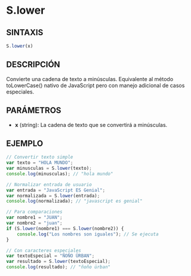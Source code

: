 # S.lower

## SINTAXIS
```javascript
S.lower(x)
```

## DESCRIPCIÓN
Convierte una cadena de texto a minúsculas. Equivalente al método toLowerCase() nativo de JavaScript pero con manejo adicional de casos especiales.

## PARÁMETROS
- **x** (string): La cadena de texto que se convertirá a minúsculas.

## EJEMPLO
```javascript
// Convertir texto simple
var texto = "HOLA MUNDO";
var minusculas = S.lower(texto);
console.log(minusculas); // "hola mundo"

// Normalizar entrada de usuario
var entrada = "JavaScript ES Genial";
var normalizada = S.lower(entrada);
console.log(normalizada); // "javascript es genial"

// Para comparaciones
var nombre1 = "JUAN";
var nombre2 = "juan";
if (S.lower(nombre1) === S.lower(nombre2)) {
    console.log("Los nombres son iguales"); // Se ejecuta
}

// Con caracteres especiales
var textoEspecial = "ÑOÑO ÜRBAN";
var resultado = S.lower(textoEspecial);
console.log(resultado); // "ñoño ürban"
```